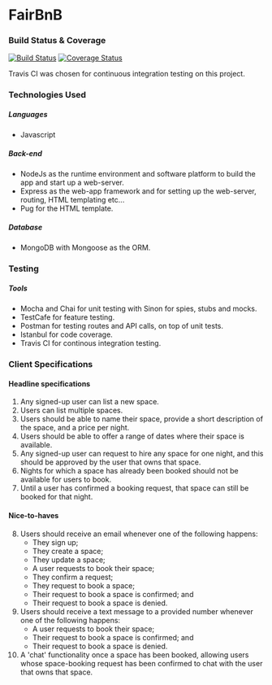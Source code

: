 # FairBnB

### Build Status & Coverage
[![Build Status](https://travis-ci.org/FergusLemon/fairBnB.svg?branch=master)](https://travis-ci.org/FergusLemon/fairBnB)
[![Coverage Status](https://coveralls.io/repos/github/FergusLemon/fairBnB/badge.svg)](https://coveralls.io/github/FergusLemon/fairBnB)

Travis CI was chosen for continuous integration testing on this project.

### Technologies Used
##### Languages
   - Javascript

##### Back-end
   - NodeJs as the runtime environment and software platform to build the app and start up a web-server.
   - Express as the web-app framework and for setting up the web-server, routing, HTML templating etc...
   - Pug for the HTML template.
            
##### Database 
   - MongoDB with Mongoose as the ORM.

### Testing
##### Tools
  - Mocha and Chai for unit testing with Sinon for spies, stubs and mocks.
  - TestCafe for feature testing.
  - Postman for testing routes and API calls, on top of unit tests.
  - Istanbul for code coverage.
  - Travis CI for continous integration testing.


### Client Specifications

#### Headline specifications

1. Any signed-up user can list a new space.
2. Users can list multiple spaces.
3. Users should be able to name their space, provide a short description of the space, and a price per night.
4. Users should be able to offer a range of dates where their space is available.
5. Any signed-up user can request to hire any space for one night, and this should be approved by the user that owns that space.
6. Nights for which a space has already been booked should not be available for users to book.
7. Until a user has confirmed a booking request, that space can still be booked for that night.

#### Nice-to-haves

8. Users should receive an email whenever one of the following happens:
   - They sign up;
   - They create a space;
   - They update a space;
   - A user requests to book their space;
   - They confirm a request;
   - They request to book a space;
   - Their request to book a space is confirmed; and
   - Their request to book a space is denied.
9. Users should receive a text message to a provided number whenever one of the following happens:
   - A user requests to book their space;
   - Their request to book a space is confirmed; and
   - Their request to book a space is denied.
10. A 'chat' functionality once a space has been booked, allowing users whose space-booking request has been confirmed to chat with the user that owns that space.

